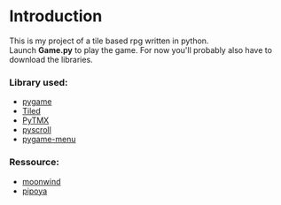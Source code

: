 # Introduction

This is my project of a tile based rpg written in python.  
Launch **Game.py** to play the game.
For now you'll probably also have to download the libraries.

### Library used:

- [pygame](https://www.pygame.org/news)  
- [Tiled](https://www.mapeditor.org/)  
- [PyTMX](https://github.com/bitcraft/pytmx)  
- [pyscroll](https://github.com/bitcraft/pyscroll)  
- [pygame-menu](https://github.com/ppizarror/pygame-menu)  

### Ressource:

- [moonwind](http://moonwind.pw/index.html)  
- [pipoya](https://pipoya.net/blog/)  
